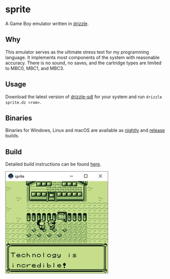 # sprite
A Game Boy emulator written in [drizzle](https://github.com/jsmolka/drizzle).

## Why
This emulator serves as the ultimate stress test for my programming language. It implements most components of the system with reasonable accuracy. There is no sound, no saves, and the cartridge types are limited to MBC0, MBC1, and MBC3.

## Usage
Download the latest version of [drizzle-sdl](https://github.com/jsmolka/drizzle/releases) for your system and run `drizzle sprite.dz <rom>`.

## Binaries
Binaries for Windows, Linux and macOS are available as [nightly](https://github.com/jsmolka/sprite/actions/workflows/build.yml) and [release](https://github.com/jsmolka/sprite/releases) builds.

## Build
Detailed build instructions can be found [here](BUILD.md).

![screenshot](screenshot.png)
